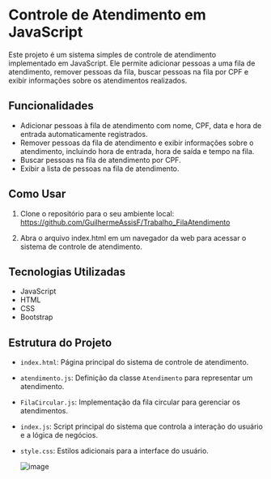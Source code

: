 # Controle de Atendimento em JavaScript

Este projeto é um sistema simples de controle de atendimento implementado em JavaScript. Ele permite adicionar pessoas a uma fila de atendimento, remover pessoas da fila, buscar pessoas na fila por CPF e exibir informações sobre os atendimentos realizados.

## Funcionalidades

- Adicionar pessoas à fila de atendimento com nome, CPF, data e hora de entrada automaticamente registrados.
- Remover pessoas da fila de atendimento e exibir informações sobre o atendimento, incluindo hora de entrada, hora de saída e tempo na fila.
- Buscar pessoas na fila de atendimento por CPF.
- Exibir a lista de pessoas na fila de atendimento.

## Como Usar

1. Clone o repositório para o seu ambiente local:
https://github.com/GuilhermeAssisF/Trabalho_FilaAtendimento


2. Abra o arquivo index.html em um navegador da web para acessar o sistema de controle de atendimento.

## Tecnologias Utilizadas

- JavaScript
- HTML
- CSS
- Bootstrap

## Estrutura do Projeto

- `index.html`: Página principal do sistema de controle de atendimento.
- `atendimento.js`: Definição da classe `Atendimento` para representar um atendimento.
- `FilaCircular.js`: Implementação da fila circular para gerenciar os atendimentos.
- `index.js`: Script principal do sistema que controla a interação do usuário e a lógica de negócios.
- `style.css`: Estilos adicionais para a interface do usuário.

  ![image](https://github.com/GuilhermeAssisF/Trabalho_FilaAtendimento/assets/132107614/0862a379-068f-4854-bb73-0694dd5eb825)
